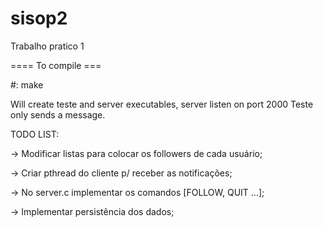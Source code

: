 # sisop2
Trabalho pratico 1


==== To compile ===

#: make

Will create teste and server executables, server listen on port 2000
Teste only sends a message.

TODO LIST:

-> Modificar listas para colocar os followers de cada usuário;

-> Criar pthread do cliente p/ receber as notificações;

-> No server.c implementar os comandos [FOLLOW, QUIT ...];

-> Implementar persistência dos dados;
